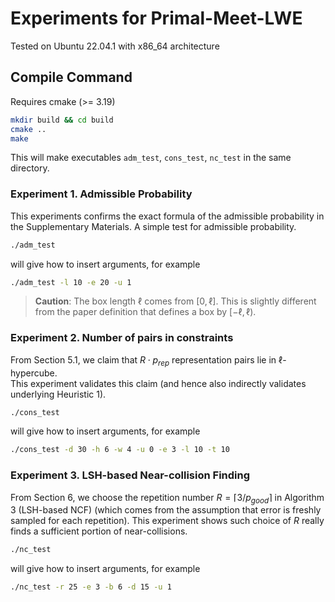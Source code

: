 # Experiments for Primal-Meet-LWE

Tested on Ubuntu 22.04.1 with x86_64 architecture

## Compile Command
Requires cmake (>= 3.19)
```bash
mkdir build && cd build
cmake ..
make
```
This will make executables `adm_test`, `cons_test`, `nc_test` in the same directory.

### Experiment 1. Admissible Probability
This experiments confirms the exact formula of the admissible probability in the Supplementary Materials.
A simple test for admissible probability.
```bash
./adm_test
```
will give how to insert arguments, for example
```bash
./adm_test -l 10 -e 20 -u 1
```
> **Caution**: The box length $\ell$ comes from $[0, \ell]$. This is slightly different from the paper definition that defines a box by $[-\ell, \ell)$. 

### Experiment 2. Number of pairs in constraints

From Section 5.1, we claim that $R \cdot p_{rep}$ representation pairs lie in $\ell$-hypercube.  
This experiment validates this claim (and hence also indirectly validates underlying Heuristic 1).
```bash
./cons_test
```
will give how to insert arguments, for example
```bash
./cons_test -d 30 -h 6 -w 4 -u 0 -e 3 -l 10 -t 10
```

### Experiment 3. LSH-based Near-collision Finding

From Section 6, we choose the repetition number $R = \lceil 3/p_{good} \rceil$ in Algorithm 3 (LSH-based NCF)
(which comes from the assumption that error is freshly sampled for each repetition). 
This experiment shows such choice of $R$ really finds a sufficient portion of near-collisions.
```bash
./nc_test
```
will give how to insert arguments, for example
```bash
./nc_test -r 25 -e 3 -b 6 -d 15 -u 1
```
